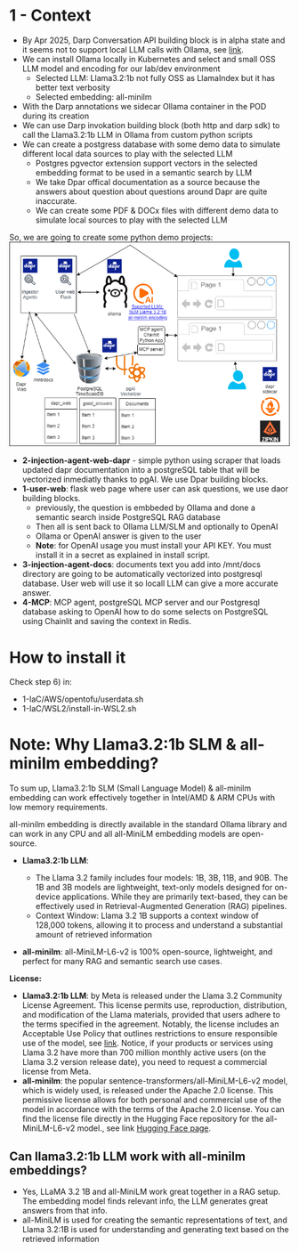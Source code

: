 # 1 - Context
- By Apr 2025, Darp Conversation API building block is in alpha state and it seems not to support local LLM calls with Ollama, see [link](https://docs.dapr.io/reference/api/conversation_api/).
- We can install Ollama locally in Kubernetes and select and small OSS LLM model and encoding for our lab/dev environment
    - Selected LLM: Llama3.2:1b not fully OSS as LlamaIndex but it has better text verbosity
    - Selected embedding: all-minilm
- With the Darp annotations we sidecar Ollama container in the POD during its creation
- We can use Darp invokation building block (both http and darp sdk) to call the Llama3.2:1b LLM in Ollama from custom python scripts
- We can create a postgress database with some demo data to simulate different local data sources to play with the selected LLM
    - Postgres pgvector extension support vectors in the selected embedding format to be used in a semantic search by LLM
    - We take Dpar offical documentation as a source because the answers about question about questions around Dapr are quite inaccurate.
    - We can create some PDF & DOCx files with different demo data to simulate local sources to play with the selected LLM

So, we are going to create some python demo projects:
![Applications](../docs/applications-view.png)
- **2-injection-agent-web-dapr** - simple python using scraper that loads updated dapr documentation into a postgreSQL table that will be vectorized inmediatly thanks to pgAI. We use Dpar building blocks.
- **1-user-web**: flask web page where user can ask questions, we use daor building blocks.
    - previously, the question is embbeded by Ollama and done a semantic search inside PostgreSQL RAG database
    - Then all is sent back to Ollama LLM/SLM and optionally to OpenAI 
    - Ollama or OpenAI answer is given to the user
    - **Note**: for OpenAI usage you must install your API KEY. You must install it in a secret as explained in install script.
- **3-injection-agent-docs**: documents text you add into /mnt/docs directory are going to be automatically vectorized into postgresql database. User web will use it so locall LLM can give a more accurate answer.
- **4-MCP**: MCP agent, postgreSQL MCP server and our Postgresql database asking to OpenAI how to do some selects on PostgreSQL using Chainlit and saving the context in Redis.

# How to install it
Check step 6) in:
- 1-IaC/AWS/opentofu/userdata.sh
- 1-IaC/WSL2/install-in-WSL2.sh


# Note: Why Llama3.2:1b SLM & all-minilm embedding?

To sum up, Llama3.2:1b SLM (Small Language Model) & all-minilm embedding can work effectively together in Intel/AMD & ARM CPUs with low memory requirements.

all-minilm embedding is directly available in the standard Ollama library and can work in any CPU and all all-MiniLM embedding models are open-source.

- **Llama3.2:1b LLM**: 
    - The Llama 3.2 family includes four models: 1B, 3B, 11B, and 90B. The 1B and 3B models are lightweight, text-only models designed for on-device applications. While they are primarily text-based, they can be effectively used in Retrieval-Augmented Generation (RAG) pipelines.
    - Context Window: Llama 3.2 1B supports a context window of 128,000 tokens, allowing it to process and understand a substantial amount of retrieved information

- **all-minilm**: all-MiniLM-L6-v2 is 100% open-source, lightweight, and perfect for many RAG and semantic search use cases.

**License:**
- **Llama3.2:1b LLM**:  by Meta is released under the Llama 3.2 Community License Agreement. This license permits use, reproduction, distribution, and modification of the Llama materials, provided that users adhere to the terms specified in the agreement. Notably, the license includes an Acceptable Use Policy that outlines restrictions to ensure responsible use of the model, see [link](https://github.com/meta-llama/llama-models/blob/main/models/llama3_2/LICENSE). Notice, if your products or services using Llama 3.2 have more than 700 million monthly active users (on the Llama 3.2 version release date), you need to request a commercial license from Meta.
- **all-minilm**: the popular sentence-transformers/all-MiniLM-L6-v2 model, which is widely used, is released under the Apache 2.0 license.
This permissive license allows for both personal and commercial use of the model in accordance with the terms of the Apache 2.0 license.
You can find the license file directly in the Hugging Face repository for the all-MiniLM-L6-v2 model., see link [Hugging Face page](https://huggingface.co/sentence-transformers/all-MiniLM-L6-v2).


## Can llama3.2:1b LLM work with all-minilm embeddings?
- Yes, LLaMA 3.2 1B and all-MiniLM work great together in a RAG setup.
The embedding model finds relevant info, the LLM generates great answers from that info. 
- all-MiniLM is used for creating the semantic representations of text, and Llama 3.2:1B is used for understanding and generating text based on the retrieved information